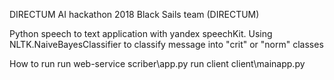 DIRECTUM AI hackathon 2018
Black Sails team (DIRECTUM)

Python speech to text application with yandex speechKit.
Using NLTK.NaiveBayesClassifier to classify message into "crit" or "norm" classes 

How to run 
run web-service scriber\app.py 
run client client\mainapp.py